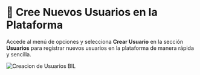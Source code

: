 # 👥 Cree Nuevos Usuarios en la Plataforma

Accede al menú de opciones y selecciona **Crear Usuario** en la sección **Usuarios** para registrar nuevos usuarios en la plataforma de manera rápida y sencilla.

<img src="https://josemaestreb.github.io/docs.bil_v2/_asset/04-%20Anuncios%2C%20gestión%20de%20usuarios%20y%20demás/027_crear_usuario.png" alt="Creacion de Usuarios BIL" loading="lazy"/>  